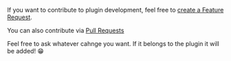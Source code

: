 If you want to contribute to plugin development, feel free to [create a Feature Request](https://github.com/JimiIT92/NameTagKeeper/issues/new?assignees=JimiIT92&labels=enhancement&template=feature_request.md&title=).

You can also contribute via [Pull Requests](https://github.com/JimiIT92/NameTagKeeper/pulls)

Feel free to ask whatever cahnge you want. If it belongs to the plugin it will be added! 😁
